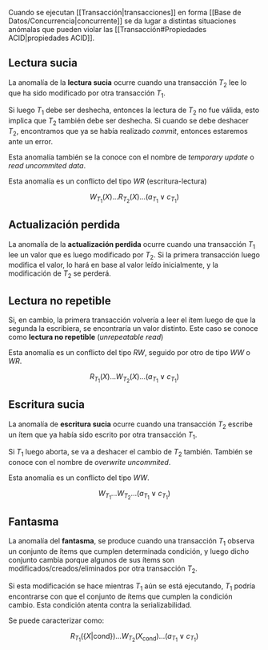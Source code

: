 Cuando se ejecutan [[Transacción|transacciones]] en forma [[Base de Datos/Concurrencia|concurrente]] se da lugar a distintas situaciones anómalas que pueden violar las [[Transacción#Propiedades ACID|propiedades ACID]].

## Lectura sucia

La anomalía de la **lectura sucia** ocurre cuando una transacción $T_2$ lee lo que ha sido modificado por otra transacción $T_1$.

Si luego $T_1$ debe ser deshecha, entonces la lectura de $T_2$ no fue válida, esto implica que $T_2$ también debe ser deshecha. Si cuando se debe deshacer $T_2$, encontramos que ya se había realizado *commit*, entonces estaremos ante un error.

Esta anomalía también se la conoce con el nombre de *temporary update* o *read uncommited data*.

Esta anomalía es un conflicto del tipo $WR$ (escritura-lectura)

$$
W_{T_1}(X)\dots R_{T_2}(X)\dots (a_{T_1} \lor c_{T_1})
$$

## Actualización perdida

La anomalía de la **actualización perdida** ocurre cuando una transacción $T_1$ lee un valor que es luego modificado por $T_2$. Si la primera transacción luego modifica el valor, lo hará en base al valor leído inicialmente, y la modificación de $T_2$ se perderá.

## Lectura no repetible

Si, en cambio, la primera transacción volvería a leer el ítem luego de que la segunda la escribiera, se encontraría un valor distinto. Este caso se conoce como **lectura no repetible** (*unrepeatable read*)

Esta anomalía es un conflicto del tipo $RW$, seguido por otro de tipo $WW$ o $WR$.

$$
R_{T_1}(X)\dots W_{T_2}(X)\dots(a_{T_1} \lor c_{T_1})
$$

## Escritura sucia

La anomalía de **escritura sucia** ocurre cuando una transacción $T_2$ escribe un ítem que ya había sido escrito por otra transacción $T_1$.

Si $T_1$ luego aborta, se va a deshacer el cambio de $T_2$ también. También se conoce con el nombre de *overwrite uncommited*.

Esta anomalía es un conflicto del tipo $WW$.

$$
W_{T_1}\dots W_{T_2}\dots (a_{T_1} \lor c_{T_1})
$$

## Fantasma

La anomalía del **fantasma**, se produce cuando una transacción $T_1$ observa un conjunto de ítems que cumplen determinada condición, y luego dicho conjunto cambia porque algunos de sus ítems son modificados/creados/eliminados por otra transacción $T_2$.

Si esta modificación se hace mientras $T_1$ aún se está ejecutando, $T_1$ podría encontrarse con que el conjunto de ítems que cumplen la condición cambio. Esta condición atenta contra la serializabilidad.

Se puede caracterizar como:

$$
R_{T_1}(\{X|\text{cond}\})\dots W_{T_2}(X_\text{cond})\dots(a_{T_1} \lor c_{T_1})
$$
